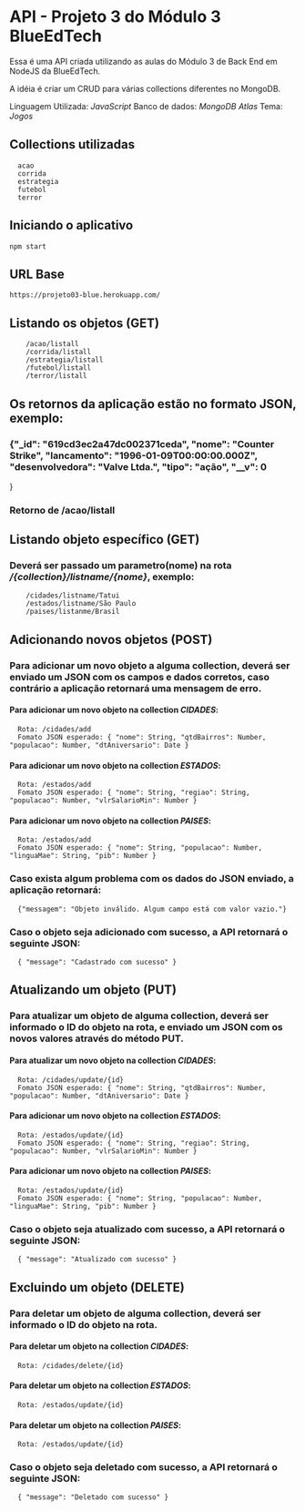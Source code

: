 # API - Projeto 3 do Módulo 3 BlueEdTech

Essa é uma API criada utilizando as aulas do Módulo 3 de Back End em NodeJS da BlueEdTech.

A idéia é criar um CRUD para várias collections diferentes no MongoDB.

Linguagem Utilizada: _JavaScript_
Banco de dados: _MongoDB Atlas_
Tema: _Jogos_

## Collections utilizadas

      acao
      corrida
      estrategia
      futebol
      terror

## Iniciando o aplicativo

    npm start

## URL Base

    https://projeto03-blue.herokuapp.com/

## Listando os objetos (GET)

        /acao/listall
        /corrida/listall
        /estrategia/listall
        /futebol/listall
        /terror/listall

## Os retornos da aplicação estão no formato JSON, exemplo:

### {"\_id": "619cd3ec2a47dc002371ceda", "nome": "Counter Strike", "lancamento": "1996-01-09T00:00:00.000Z", "desenvolvedora": "Valve Ltda.", "tipo": "ação", "\_\_v": 0

}

### Retorno de /acao/listall

## Listando objeto específico (GET)

### Deverá ser passado um parametro(nome) na rota _/{collection}/listname/{nome}_, exemplo:

        /cidades/listname/Tatui
        /estados/listname/São Paulo
        /paises/listanme/Brasil

## Adicionando novos objetos (POST)

### Para adicionar um novo objeto a alguma collection, deverá ser enviado um JSON com os campos e dados corretos, caso contrário a aplicação retornará uma mensagem de erro.

#### Para adicionar um novo objeto na collection _CIDADES_:

      Rota: /cidades/add
      Fomato JSON esperado: { "nome": String, "qtdBairros": Number, "populacao": Number, "dtAniversario": Date }

#### Para adicionar um novo objeto na collection _ESTADOS_:

      Rota: /estados/add
      Fomato JSON esperado: { "nome": String, "regiao": String, "populacao": Number, "vlrSalarioMin": Number }

#### Para adicionar um novo objeto na collection _PAISES_:

      Rota: /estados/add
      Fomato JSON esperado: { "nome": String, "populacao": Number, "linguaMae": String, "pib": Number }

### Caso exista algum problema com os dados do JSON enviado, a aplicação retornará:

      {"messagem": "Objeto inválido. Algum campo está com valor vazio."}

### Caso o objeto seja adicionado com sucesso, a API retornará o seguinte JSON:

      { "message": "Cadastrado com sucesso" }

## Atualizando um objeto (PUT)

### Para atualizar um objeto de alguma collection, deverá ser informado o ID do objeto na rota, e enviado um JSON com os novos valores através do método PUT.

#### Para atualizar um novo objeto na collection _CIDADES_:

      Rota: /cidades/update/{id}
      Fomato JSON esperado: { "nome": String, "qtdBairros": Number, "populacao": Number, "dtAniversario": Date }

#### Para adicionar um novo objeto na collection _ESTADOS_:

      Rota: /estados/update/{id}
      Fomato JSON esperado: { "nome": String, "regiao": String, "populacao": Number, "vlrSalarioMin": Number }

#### Para adicionar um novo objeto na collection _PAISES_:

      Rota: /estados/update/{id}
      Fomato JSON esperado: { "nome": String, "populacao": Number, "linguaMae": String, "pib": Number }

### Caso o objeto seja atualizado com sucesso, a API retornará o seguinte JSON:

      { "message": "Atualizado com sucesso" }

## Excluindo um objeto (DELETE)

### Para deletar um objeto de alguma collection, deverá ser informado o ID do objeto na rota.

#### Para deletar um objeto na collection _CIDADES_:

      Rota: /cidades/delete/{id}

#### Para deletar um objeto na collection _ESTADOS_:

      Rota: /estados/update/{id}

#### Para deletar um objeto na collection _PAISES_:

      Rota: /estados/update/{id}

### Caso o objeto seja deletado com sucesso, a API retornará o seguinte JSON:

      { "message": "Deletado com sucesso" }
